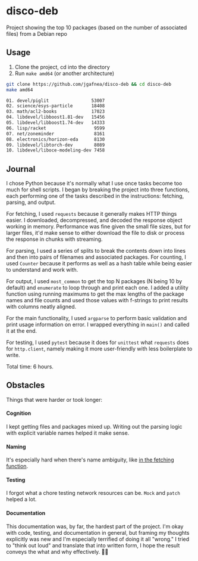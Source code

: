 # disco-deb

Project showing the top 10 packages (based on the number of associated files) from a Debian repo

## Usage

1. Clone the project, cd into the directory
2. Run `make amd64` (or another architecture)

```sh
git clone https://github.com/jgafnea/disco-deb && cd disco-deb
make amd64

01. devel/piglit                53007
02. science/esys-particle       18408
03. math/acl2-books             17023
04. libdevel/libboost1.81-dev   15456
05. libdevel/libboost1.74-dev   14333
06. lisp/racket                  9599
07. net/zoneminder               8161
08. electronics/horizon-eda      8130
09. libdevel/libtorch-dev        8089
10. libdevel/liboce-modeling-dev 7458
```

## Journal

I chose Python because it's normally what I use once tasks become too much for shell scripts. I began by breaking the project into three functions, each performing one of the tasks described in the instructions: fetching, parsing, and output. 

For fetching, I used `requests` because it generally makes HTTP things easier. I downloaded, decompressed, and decoded the response object working in memory. Performance was fine given the small file sizes, but for larger files, it'd make sense to either download the file to disk or process the response in chunks with streaming.

For parsing, I used a series of splits to break the contents down into lines and then into pairs of filenames and associated packages. For counting, I used `Counter` because it performs as well as a hash table while being easier to understand and work with.

For output, I used `most_common` to get the top N packages (N being 10 by default) and `enumerate` to loop through and print each one. I added a utility function using running maximums to get the max lengths of the package names and file counts and used those values with f-strings to print results with columns neatly aligned.

For the main functionality, I used `argparse` to perform basic validation and print usage information on error. I wrapped everything in `main()` and called it at the end.

For testing, I used `pytest` because it does for `unittest` what `requests` does for `http.client`, namely making it more user-friendly with less boilerplate to write.

Total time: 6 hours.

## Obstacles

Things that were harder or took longer:

#### Cognition
   
I kept getting files and packages mixed up. Writing out the parsing logic with explicit variable names helped it make sense.

#### Naming

It's especially hard when there's name ambiguity, like [in the fetching function](./assets/contents.png).

#### Testing

I forgot what a chore testing network resources can be. `Mock` and `patch` helped a lot. 

#### Documentation

This documentation was, by far, the hardest part of the project. I'm okay with code, testing, and documentation in general, but framing my thoughts explicitly was new and I'm especially terrified of doing it all "wrong." I tried to "think out loud" and translate that into written form, I hope the result conveys the what and why effectively. 🤞🙏
